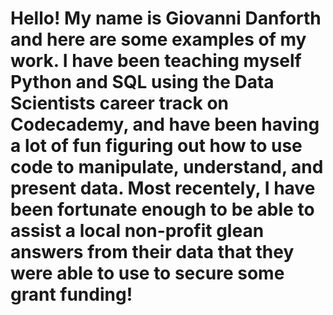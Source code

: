 # Hello! My name is Giovanni Danforth and here are some examples of my work. I have been teaching myself Python and SQL using the Data Scientists career track on Codecademy, and have been having a lot of fun figuring out how to use code to manipulate, understand, and present data. Most recentely, I have been fortunate enough to be able to assist a local non-profit glean answers from their data that they were able to use to secure some grant funding!
